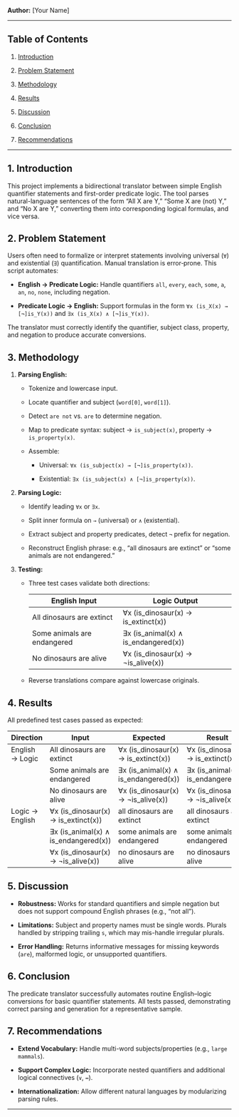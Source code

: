 
**Author:** [Your Name]

---

## Table of Contents

1. [Introduction](https://chatgpt.com/c/6804161d-a648-8009-a1be-013472898e8f#1-introduction)
    
2. [Problem Statement](https://chatgpt.com/c/6804161d-a648-8009-a1be-013472898e8f#2-problem-statement)
    
3. [Methodology](https://chatgpt.com/c/6804161d-a648-8009-a1be-013472898e8f#3-methodology)
    
4. [Results](https://chatgpt.com/c/6804161d-a648-8009-a1be-013472898e8f#4-results)
    
5. [Discussion](https://chatgpt.com/c/6804161d-a648-8009-a1be-013472898e8f#5-discussion)
    
6. [Conclusion](https://chatgpt.com/c/6804161d-a648-8009-a1be-013472898e8f#6-conclusion)
    
7. [Recommendations](https://chatgpt.com/c/6804161d-a648-8009-a1be-013472898e8f#7-recommendations)
    

---

## 1. Introduction

This project implements a bidirectional translator between simple English quantifier statements and first-order predicate logic. The tool parses natural-language sentences of the form “All X are Y,” “Some X are (not) Y,” and “No X are Y,” converting them into corresponding logical formulas, and vice versa.

## 2. Problem Statement

Users often need to formalize or interpret statements involving universal (`∀`) and existential (`∃`) quantification. Manual translation is error‑prone. This script automates:

- **English → Predicate Logic:** Handle quantifiers `all`, `every`, `each`, `some`, `a`, `an`, `no`, `none`, including negation.
    
- **Predicate Logic → English:** Support formulas in the form `∀x (is_X(x) → [¬]is_Y(x))` and `∃x (is_X(x) ∧ [¬]is_Y(x))`.
    

The translator must correctly identify the quantifier, subject class, property, and negation to produce accurate conversions.

## 3. Methodology

1. **Parsing English:**
    
    - Tokenize and lowercase input.
        
    - Locate quantifier and subject (`word[0]`, `word[1]`).
        
    - Detect `are not` vs. `are` to determine negation.
        
    - Map to predicate syntax: subject → `is_subject(x)`, property → `is_property(x)`.
        
    - Assemble:
        
        - Universal: `∀x (is_subject(x) → [¬]is_property(x))`.
            
        - Existential: `∃x (is_subject(x) ∧ [¬]is_property(x))`.
            
2. **Parsing Logic:**
    
    - Identify leading `∀x` or `∃x`.
        
    - Split inner formula on `→` (universal) or `∧` (existential).
        
    - Extract subject and property predicates, detect `¬` prefix for negation.
        
    - Reconstruct English phrase: e.g., “all dinosaurs are extinct” or “some animals are not endangered.”
        
3. **Testing:**
    
    - Three test cases validate both directions:
        
        |English Input|Logic Output|
        |---|---|
        |All dinosaurs are extinct|∀x (is_dinosaur(x) → is_extinct(x))|
        |Some animals are endangered|∃x (is_animal(x) ∧ is_endangered(x))|
        |No dinosaurs are alive|∀x (is_dinosaur(x) → ¬is_alive(x))|
        
    - Reverse translations compare against lowercase originals.
        

## 4. Results

All predefined test cases passed as expected:

|Direction|Input|Expected|Result|Pass|
|---|---|---|---|:-:|
|English → Logic|All dinosaurs are extinct|∀x (is_dinosaur(x) → is_extinct(x))|∀x (is_dinosaur(x) → is_extinct(x))|✅|
||Some animals are endangered|∃x (is_animal(x) ∧ is_endangered(x))|∃x (is_animal(x) ∧ is_endangered(x))|✅|
||No dinosaurs are alive|∀x (is_dinosaur(x) → ¬is_alive(x))|∀x (is_dinosaur(x) → ¬is_alive(x))|✅|
|Logic → English|∀x (is_dinosaur(x) → is_extinct(x))|all dinosaurs are extinct|all dinosaurs are extinct|✅|
||∃x (is_animal(x) ∧ is_endangered(x))|some animals are endangered|some animals are endangered|✅|
||∀x (is_dinosaur(x) → ¬is_alive(x))|no dinosaurs are alive|no dinosaurs are alive|✅|

## 5. Discussion

- **Robustness:** Works for standard quantifiers and simple negation but does not support compound English phrases (e.g., “not all”).
    
- **Limitations:** Subject and property names must be single words. Plurals handled by stripping trailing `s`, which may mis-handle irregular plurals.
    
- **Error Handling:** Returns informative messages for missing keywords (`are`), malformed logic, or unsupported quantifiers.
    

## 6. Conclusion

The predicate translator successfully automates routine English–logic conversions for basic quantifier statements. All tests passed, demonstrating correct parsing and generation for a representative sample.

## 7. Recommendations

- **Extend Vocabulary:** Handle multi-word subjects/properties (e.g., `large mammals`).
    
- **Support Complex Logic:** Incorporate nested quantifiers and additional logical connectives (`∨`, `↔`).
    
- **Internationalization:** Allow different natural languages by modularizing parsing rules.
    

---